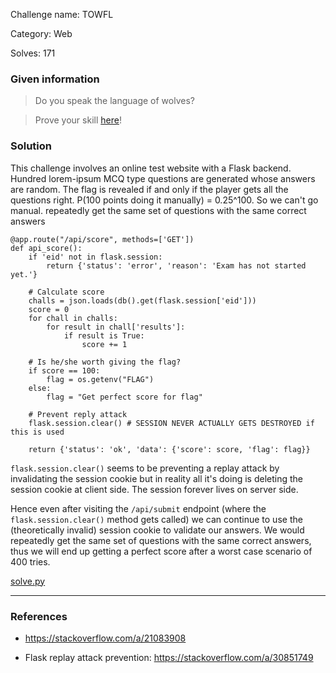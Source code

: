 Challenge name: TOWFL

Category: Web

Solves: 171

### Given information

> Do you speak the language of wolves?

> Prove your skill [here](http://towfl.2023.cakectf.com:8888/)!

### Solution

This challenge involves an online test website with a Flask backend. Hundred lorem-ipsum MCQ type questions are generated whose answers are random. The flag is revealed if and only if the player gets all the questions right. P(100 points doing it manually) = 0.25^100. So we can't go manual.
repeatedly get the same set of questions with the same correct answers

```
@app.route("/api/score", methods=['GET'])
def api_score():
    if 'eid' not in flask.session:
        return {'status': 'error', 'reason': 'Exam has not started yet.'}

    # Calculate score
    challs = json.loads(db().get(flask.session['eid']))
    score = 0
    for chall in challs:
        for result in chall['results']:
            if result is True:
                score += 1

    # Is he/she worth giving the flag?
    if score == 100:
        flag = os.getenv("FLAG")
    else:
        flag = "Get perfect score for flag"

    # Prevent reply attack
    flask.session.clear() # SESSION NEVER ACTUALLY GETS DESTROYED if this is used

    return {'status': 'ok', 'data': {'score': score, 'flag': flag}}
```

`flask.session.clear()` seems to be preventing a replay attack by invalidating the session cookie but in reality all it's doing is deleting the session cookie at client side. The session forever lives on server side.

Hence even after visiting the `/api/submit` endpoint (where the `flask.session.clear()` method gets called) we can continue to use the (theoretically invalid) session cookie to validate our answers. We would repeatedly get the same set of questions with the same correct answers, thus we will end up getting a perfect score after a worst case scenario of 400 tries.

[solve.py](solve.py)

---

### References

-   https://stackoverflow.com/a/21083908

-   Flask replay attack prevention: https://stackoverflow.com/a/30851749
